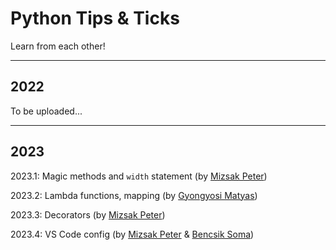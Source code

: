 # Python Tips & Ticks

Learn from each other!

---

## 2022

To be uploaded...

---

## 2023

2023.1: Magic methods and `width` statement (by [Mizsak Peter](https://github.com/MizsakPeterEcon))

2023.2: Lambda functions, mapping (by [Gyongyosi Matyas](https://github.com/gyongyosim))

2023.3: Decorators (by [Mizsak Peter](https://github.com/MizsakPeterEcon))

2023.4: VS Code config (by [Mizsak Peter](https://github.com/MizsakPeterEcon) & [Bencsik Soma](https://github.com/eConSomabencsik))
